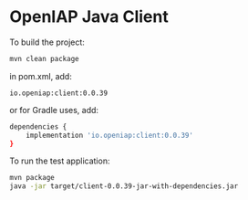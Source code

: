 # OpenIAP Java Client

To build the project:
```bash
mvn clean package
```

in pom.xml, add:
```
io.openiap:client:0.0.39
```

or for Gradle uses, add:
```bash
dependencies {
    implementation 'io.openiap:client:0.0.39'
}
```

To run the test application:
```bash
mvn package
java -jar target/client-0.0.39-jar-with-dependencies.jar
```

